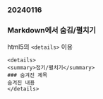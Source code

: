 ### 20240116

### Markdown에서 숨김/펼치기
html5의 ```<details>``` 이용
```html5
<details>
<summary>접기/펼치기</summary>
### 숨겨진 제목
숨겨진 내용
</details>
```